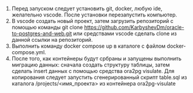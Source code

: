 1. Перед запуском следует установить git, docker, любую ide, желательно vscode. После установки перезапустить компьютер.
2. В vscode создать новый проект, затем загрузить репозиторий с помощью команды git clone https://github.com/KarbyshevDm/oracle-to-postgres-and-web.git или средствами vscode сделать clone из данной ссылки на репозиторий.
3. Выполнить команду docker compose up в каталоге с файлом docker-compose.yml.
4. После того, как контейнеры будут србраны и запущены выполнить миграцию данных: сначала создать структуру таблицы, затем сделать insert данных с помощью средства ora2pg visulate. Для копирования следует запустить сгенерированный скрипт table.sql из каталога /projects/<имя_проекта> из контейнера ora2pg-visulate
